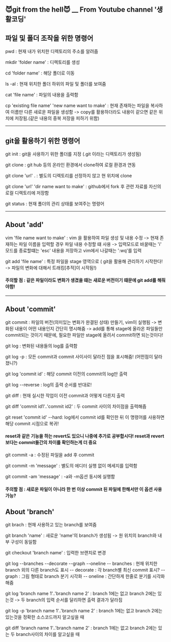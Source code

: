 ## 😈git from the hell😈 __ From Youtube channel '생활코딩'
## 파일 및 폴더 조작을 위한 명령어

pwd : 현재 내가 위치한 디렉토리의 주소를 알려줌

mkdir 'folder name' : 디렉토리를 생성

cd 'folder name' : 해당 폴더로 이동

ls -al : 현재 위치한 폴더 하위의 파일 및 폴더를 보여줌

cat 'file name' : 파일의 내용을 출력함

cp 'existing file name' 'new name want to make' : 현재 존재하는 파일을 복사하여 이름만 다른 새로운 파일을 생성함
-> copy를 활용하더라도 내용이 같으면 같은 위치에 저장됨.(같은 내용의 중복 저장을 피하기 위함)

---
## git을 활용하기 위한 명령어

git init : git을 사용하기 위한 폴더를 지정 (.git 이라는 디렉토리가 생성됨)

git clone : git hub 등의 온라인 환경에서 clone하여 로컬 환경과 연동

git clone 'url' . : 별도의 디렉토리를 선정하지 않고 현 위치에 clone

git clone 'url' 'dir name want to make' : github에서 fork 후 관련 자료를 자신의 로컬 디렉토리에 저장함

git status : 현재 폴더의 관리 상태를 보여주는 명령어

---

## About 'add'
vim 'file name want to make' : vim 을 활용하여 파일 생성 및 내용 수정 -> 현재 존재하는 파일 이름을 입력할 경우 파일 내용 수정할 떄 사용
-> 입력모드로 바꿀때는 'i' 모드를 종료할떄는 'esc' 내용을 저장하고 vim에서 나갈때는 ':wq'를 입력

git add 'file name' : 특정 파일을 stage 영역으로 ( git을 활용해 관리하기 시작한다! -> 파일의 변화에 대해서 트래킹[추적]이 시작됨!)

#### 주의할 점 : 같은 파일이라도 변화가 생겼을 떄는 새로운 버전이기 떄문에 git add를 해줘야함!

---

## About 'commit'

git commit : 파일의 버전(의미있는 변화가 완결된 상태)  만들기,  vim이 실행됨 -> 변화된 내용이 어떤 내용인지 간단히 명시해줌
-> add를 통해 stage에 올라온 파일들만  commit되는 것이기 때문에, 필요한 파일만 stage에 올려서 commit하면 되는것이다!

git log : 변화된 내용들의 log를 출력함

git log -p : 모든 commit과 commit 사이사이 달라진 점을 표시해줌! (어떤점이 달라졌니?)

git log 'commit id' : 해당 commit 이전의 commit의 log만 출력

git log --reverse : log의 출력 순서를 반대로!

git diff : 현재 실시한 작업이 이전 commit과 어떻게 다른지 출력

git diff 'commit id1'..'commit id2' : 두 commit 사이의 차이점을 출력해줌 

git reset 'commit id' --hard: log에서 commit id를 확인한 뒤 이 명령어를 사용하면 해당 commit 시점으로 복귀!
#### reset과 같은 기능을 하는 revert도 있으니 나중에 추가로 공부합시다! reset과 revert보다는 commit들간의 차이를 확인하는게 더 중요

git commit -a : 수정된 파일을 add 후 commit

git commit -m 'message' : 별도의 에디터 실행 없이 메세지를 입력함

git commit -am 'message' : -a와 -m옵션 동시에 실행함
#### 주의할 점 : 새로운 파일이 아니라 한 번 이상 commit 된 파일에 한해서만 이 옵션 사용 가능?

## About 'branch'
git brach : 현재 사용하고 있는 branch를 보여줌

git branch 'name' : 새로운 'name'의 branch가 생성됨 -> 원 위치의 branch와 내부 구성이 동일함

git checkout 'branch name' : 입력한 브랜치로 변경

git log --branches --decorate --graph --oneline
 -- branches : 현재 위치한 branch 외의 다른 branch도 표시
 -- decorate : 각 branch별 최신 commit 표시?
 -- graph : 그림 형태로 branch 분기 시각화
 -- oneline : 간단하게 한줄로 분기를 시각화해줌
 
 git log 'branch name 1'..'branch name 2' : branch 1에는 없고 branch 2에는 있는것 -> 두 branch의 입력 순서를 달리하면 출력 결과가 달라짐 
 
 git log -p 'branch name 1'..'branch name 2' : branch 1에는 없고 branch 2에는 있는것을 정확한 소스코드까지 알고싶을 때
 
git diff 'branch name 1'..'branch name 2' : branch 1에는 없고 branch 2에는 있는 두 branch사이의 차이를 알고싶을 때
